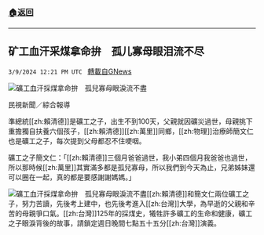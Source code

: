 ###  [:house:返回](README.md)
---


## 矿工血汗采煤拿命拚　孤儿寡母眼泪流不尽
`3/9/2024 12:21 PM UTC ` [轉載自GNews](https://gnews.org/articles/2379874)

![礦工血汗採煤拿命拚　孤兒寡母眼淚流不盡](https://cdn.ftvnews.com.tw/manasystem/FileData/News/faa8bff4-12dc-4314-ac6e-88ea8bb11c83.jpg "礦工血汗採煤拿命拚　孤兒寡母眼淚流不盡")

民視新聞／綜合報導

準總統[[zh:賴清德]]是礦工之子，出生不到100天，父親就因礦災過世，母親挑下重擔獨自扶養六個孩子，[[zh:賴清德]][[zh:萬里]]同鄉，[[zh:物理]]治療師簡文仁也是礦工之子，每次提到父母都忍不住哽咽。

礦工之子簡文仁：「[[zh:賴清德]]三個月爸爸過世，我小弟四個月我爸爸也過世，所以那時候[[zh:萬里]]其實滿多都是孤兒寡母，所以我們到今天為止，兄弟姊妹還可以圈在一起，真的都是要感謝謝媽媽。」

![礦工血汗採煤拿命拚　孤兒寡母眼淚流不盡](https://cdn.ftvnews.com.tw/summernotefiles/News/c3225084-ff5b-472f-90d9-9581f5525640.jpg "礦工血汗採煤拿命拚　孤兒寡母眼淚流不盡")​​​​​​​​​[[zh:賴清德]]和簡文仁兩位礦工之子，努力苦讀，先後考上建中，也先後考進入[[zh:台灣]]大學，為早逝的父親和辛苦的母親爭口氣。[[zh:台灣]]125年的採煤史，犧牲許多礦工的生命和健康，礦工之子眼淚背後的故事，請鎖定週日晚間七點五十五分[[zh:台灣]]演義。
